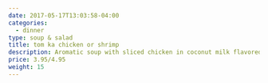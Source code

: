 ```yaml
---
date: 2017-05-17T13:03:58-04:00
categories:
  - dinner
type: soup & salad
title: tom ka chicken or shrimp
description: Aromatic soup with sliced chicken in coconut milk flavored with thai herbs and seasoning.
price: 3.95/4.95
weight: 15
---
```


